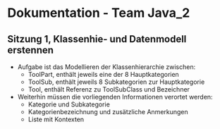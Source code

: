 # Dokumentation - Team Java_2

## Sitzung 1, Klassenhie- und Datenmodell erstennen
- Aufgabe ist das Modellieren der Klassenhierarchie zwischen:
	- ToolPart, enthält jeweils eine der 8 Hauptkategorien
	- ToolSub, enthält jeweils 8 Subkategorien zur Hauptkategorie
	- Tool, enthält Referenz zu ToolSubClass und Bezeichner
- Weiterhin müssen die vorliegenden Informationen verortet werden:
	- Kategorie und Subkategorie
	- Kategorienbezeichnung und zusätzliche Anmerkungen
	- Liste mit Kontexten
